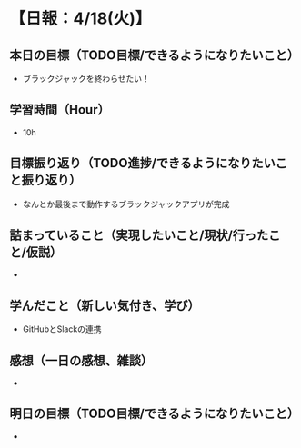 # 【日報：4/18(火)】
## 本日の目標（TODO目標/できるようになりたいこと）
- ブラックジャックを終わらせたい！
## 学習時間（Hour）
- 10h
## 目標振り返り（TODO進捗/できるようになりたいこと振り返り）
- なんとか最後まで動作するブラックジャックアプリが完成
## 詰まっていること（実現したいこと/現状/行ったこと/仮説）
- 
## 学んだこと（新しい気付き、学び）
- GitHubとSlackの連携
## 感想（一日の感想、雑談）
- 
## 明日の目標（TODO目標/できるようになりたいこと）
- 
